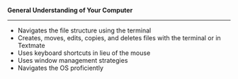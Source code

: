 **General Understanding of Your Computer**

------------

- Navigates the file structure using the terminal
- Creates, moves, edits, copies, and deletes files with the terminal or in Textmate
- Uses keyboard shortcuts in lieu of the mouse
- Uses window management strategies
- Navigates the OS proficiently